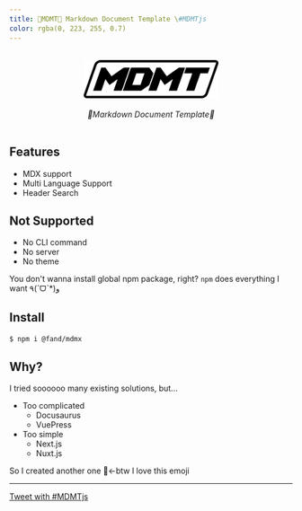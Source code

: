 ```yaml
---
title: 💊MDMT💊 Markdown Document Template \#MDMTjs
color: rgba(0, 223, 255, 0.7)
---
```

<div align="center">
  <br/>  
  <img alt="logo" src="/static/images/logo.png" width="240"/>
  <br/>
  <br/>
  <i>💊Markdown Document Template💊</i>
  <br/>
  <br/>
</div>

## Features

- MDX support
- Multi Language Support
- Header Search

## Not Supported

- No CLI command
- No server
- No theme

You don't wanna install global npm package, right?
`npm` does everything I want ٩(ˊᗜˋ*)و

## Install

```
$ npm i @fand/mdmx
```

## Why?

I tried soooooo many existing solutions, but...

- Too complicated
  - Docusaurus
  - VuePress
- Too simple
  - Next.js
  - Nuxt.js

So I created another one 🐹←btw I love this emoji

---

<a href="https://twitter.com/intent/tweet?url=https://gmork.in/mdmt/&hashtags=MDMTjs" target="\_blank">Tweet with #MDMTjs</a>
